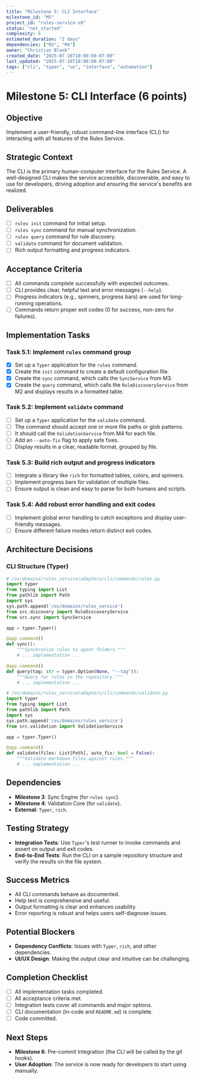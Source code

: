 ```yaml
---
title: "Milestone 5: CLI Interface"
milestone_id: "M5"
project_id: "rules-service-v0"
status: "not_started"
complexity: 6
estimated_duration: "2 days"
dependencies: ["M3", "M4"]
owner: "Christian Blank"
created_date: "2025-07-16T10:00:00-07:00"
last_updated: "2025-07-16T10:00:00-07:00"
tags: ["cli", "typer", "ux", "interface", "automation"]
---
```


# **Milestone 5: CLI Interface (6 points)**

## **Objective**
Implement a user-friendly, robust command-line interface (CLI) for interacting with all features of the Rules Service.

## **Strategic Context**
The CLI is the primary human-computer interface for the Rules Service. A well-designed CLI makes the service accessible, discoverable, and easy to use for developers, driving adoption and ensuring the service's benefits are realized.

## **Deliverables**
- [ ] `rules init` command for initial setup.
- [ ] `rules sync` command for manual synchronization.
- [ ] `rules query` command for rule discovery.
- [ ] `validate` command for document validation.
- [ ] Rich output formatting and progress indicators.

## **Acceptance Criteria**
- [ ] All commands complete successfully with expected outcomes.
- [ ] CLI provides clear, helpful text and error messages (`--help`).
- [ ] Progress indicators (e.g., spinners, progress bars) are used for long-running operations.
- [ ] Commands return proper exit codes (0 for success, non-zero for failures).

## **Implementation Tasks**

### **Task 5.1: Implement `rules` command group**
- [x] Set up a `Typer` application for the `rules` command.
- [x] Create the `init` command to create a default configuration file.
- [x] Create the `sync` command, which calls the `SyncService` from M3.
- [x] Create the `query` command, which calls the `RuleDiscoveryService` from M2 and displays results in a formatted table.

### **Task 5.2: Implement `validate` command**
- [ ] Set up a `Typer` application for the `validate` command.
- [ ] The command should accept one or more file paths or glob patterns.
- [ ] It should call the `ValidationService` from M4 for each file.
- [ ] Add an `--auto-fix` flag to apply safe fixes.
- [ ] Display results in a clear, readable format, grouped by file.

### **Task 5.3: Build rich output and progress indicators**
- [ ] Integrate a library like `rich` for formatted tables, colors, and spinners.
- [ ] Implement progress bars for validation of multiple files.
- [ ] Ensure output is clean and easy to parse for both humans and scripts.

### **Task 5.4: Add robust error handling and exit codes**
- [ ] Implement global error handling to catch exceptions and display user-friendly messages.
- [ ] Ensure different failure modes return distinct exit codes.

## **Architecture Decisions**

### **CLI Structure (Typer)**
```python
# /os/domains/rules_service/adapters/cli/commands/rules.py
import typer
from typing import List
from pathlib import Path
import sys
sys.path.append('/os/domains/rules_service')
from src.discovery import RuleDiscoveryService
from src.sync import SyncService

app = typer.Typer()

@app.command()
def sync():
    """Synchronize rules to agent folders."""
    # ... implementation ...

@app.command()
def query(tag: str = typer.Option(None, "--tag")):
    """Query for rules in the repository."""
    # ... implementation ...

# /os/domains/rules_service/adapters/cli/commands/validate.py
import typer
from typing import List
from pathlib import Path
import sys
sys.path.append('/os/domains/rules_service')
from src.validation import ValidationService

app = typer.Typer()

@app.command()
def validate(files: List[Path], auto_fix: bool = False):
    """Validate markdown files against rules."""
    # ... implementation ...
```

## **Dependencies**
- **Milestone 3**: Sync Engine (for `rules sync`).
- **Milestone 4**: Validation Core (for `validate`).
- **External**: `Typer`, `rich`.

## **Testing Strategy**
- **Integration Tests**: Use `Typer`'s test runner to invoke commands and assert on output and exit codes.
- **End-to-End Tests**: Run the CLI on a sample repository structure and verify the results on the file system.

## **Success Metrics**
- All CLI commands behave as documented.
- Help text is comprehensive and useful.
- Output formatting is clear and enhances usability.
- Error reporting is robust and helps users self-diagnose issues.

## **Potential Blockers**
- **Dependency Conflicts**: Issues with `Typer`, `rich`, and other dependencies.
- **UI/UX Design**: Making the output clear and intuitive can be challenging.

## **Completion Checklist**
- [ ] All implementation tasks completed.
- [ ] All acceptance criteria met.
- [ ] Integration tests cover all commands and major options.
- [ ] CLI documentation (in-code and `README.md`) is complete.
- [ ] Code committed.

## **Next Steps**
- **Milestone 6**: Pre-commit Integration (the CLI will be called by the git hooks).
- **User Adoption**: The service is now ready for developers to start using manually.
